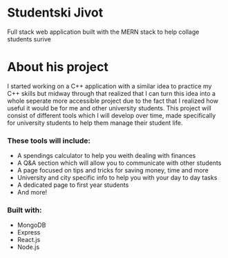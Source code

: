 # Studentski Jivot
Full stack web application built with the MERN stack to help collage students surive

# About his project

I started working on a C++ application with a similar idea to practice my C++ skills but midway through that realized
that I can turn this idea into a whole seperate more accessible project due to the fact that I realized
how useful it would be for me and other university students. This project will consist of different tools which I will develop
over time, made specifically for university students to help them manage their student life.

### These tools will include:

* A spendings calculator to help you weith dealing with finances
* A Q&A section which will allow you to communicate with other students
* A page focused on tips and tricks for saving money, time and more
* University and city specific info to help you with your day to day tasks
* A dedicated page to first year students
* And more!

### Built with:

* MongoDB
* Express
* React.js
* Node.js
